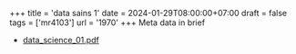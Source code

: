 +++
title = 'data sains 1'
date = 2024-01-29T08:00:00+07:00
draft = false
tags = ['mr4103']
url = '1970'
+++
Meta data in brief
<!--more-->

+ [data_science_01.pdf](https://osf.io/42mhj)
